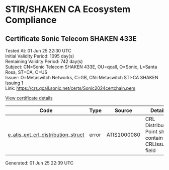 # STIR/SHAKEN CA Ecosystem Compliance

## Certificate Sonic Telecom SHAKEN 433E

Tested At: 01 Jun 25 22:30 UTC\
Initial Validity Period: 1095 day(s)\
Remaining Validity Period: 742 day(s)\
Subject: CN=Sonic Telecom SHAKEN 433E, OU=qcall, O=Sonic, L=Santa Rosa, ST=CA, C=US\
Issuer: O=Metaswitch Networks, C=GB, CN=Metaswitch STI-CA SHAKEN Issuing 1\
Link: https://crs.qcall.sonic.net/certs/Sonic2024certchain.pem

[View certificate details](https://x509.io/?cert=MIICpTCCAkugAwIBAgIQR68%2BZvvols2AnyQEBbHwPDAKBggqhkjOPQQDAjBYMSswKQYDVQQDDCJNZXRhc3dpdGNoIFNUSS1DQSBTSEFLRU4gSXNzdWluZyAxMQswCQYDVQQGEwJHQjEcMBoGA1UECgwTTWV0YXN3aXRjaCBOZXR3b3JrczAeFw0yNDA2MTMwOTI2NDdaFw0yNzA2MTMwOTI2NDdaMHMxCzAJBgNVBAYTAlVTMQswCQYDVQQIDAJDQTETMBEGA1UEBwwKU2FudGEgUm9zYTEOMAwGA1UECgwFU29uaWMxDjAMBgNVBAsMBXFjYWxsMSIwIAYDVQQDDBlTb25pYyBUZWxlY29tIFNIQUtFTiA0MzNFMFkwEwYHKoZIzj0CAQYIKoZIzj0DAQcDQgAEJ7weU0kn9hcg2nYj3MB3INhfsVgRcIV3GIg3ADkVCjcq0o5pVL9mEAw%2FsFHGnObQb%2Bh84bAbU2n3l5owpv0eTqOB2zCB2DAMBgNVHRMBAf8EAjAAMA4GA1UdDwEB%2FwQEAwIHgDAWBggrBgEFBQcBGgQKMAigBhYENDMzRTBHBgNVHR8EQDA%2BMDygOqA4hjZodHRwczovL2F1dGhlbnRpY2F0ZS1hcGkuaWNvbmVjdGl2LmNvbS9kb3dubG9hZC92MS9jcmwwFwYDVR0gBBAwDjAMBgpghkgBhv8JAQEEMB0GA1UdDgQWBBQlpuwJyjltehkYXxEN6v00AdDFMjAfBgNVHSMEGDAWgBTNHqcAEBDaMh1pGjnV0kYLLDyH1jAKBggqhkjOPQQDAgNIADBFAiEA6YTp9EEX0%2F8b01iJLOv3jsC8edlCQKE8Fg8g61fEq68CIGzJ%2B2Sa1NFqYbMl5HVPfLvXdLSI9CUYSubRkh32sUsV)

| Code | Type | Source | Details |
|------|------|--------|---------|
| [e_atis_ext_crl_distribution_struct](../../ISSUES/e_atis_ext_crl_distribution_struct/README.md) | error | ATIS1000080 | CRL Distribution Point shall contain a CRLIssuer field |


Generated: 01 Jun 25 22:39 UTC